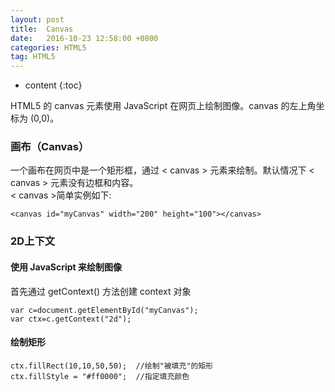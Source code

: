 ```yaml
---
layout: post
title:  Canvas
date:   2016-10-23 12:58:00 +0800
categories: HTML5
tag: HTML5
---
```


* content
{:toc}

HTML5 的 canvas 元素使用 JavaScript 在网页上绘制图像。canvas 的左上角坐标为 (0,0)。    

### 画布（Canvas）  

一个画布在网页中是一个矩形框，通过 < canvas > 元素来绘制。默认情况下 < canvas > 元素没有边框和内容。  
< canvas >简单实例如下:

	<canvas id="myCanvas" width="200" height="100"></canvas>

### 2D上下文 
 
#### 使用 JavaScript 来绘制图像  

首先通过 getContext() 方法创建 context 对象

	var c=document.getElementById("myCanvas");
	var ctx=c.getContext("2d");

#### 绘制矩形  

	ctx.fillRect(10,10,50,50);  //绘制"被填充"的矩形
	ctx.fillStyle = "#ff0000";  //指定填充颜色